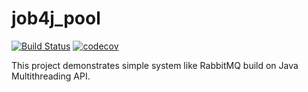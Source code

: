 # job4j_pool

[![Build Status](https://travis-ci.org/ShamRail/job4j_pool.svg?branch=master)](https://travis-ci.org/ShamRail/job4j_pool)
[![codecov](https://codecov.io/gh/ShamRail/job4j_pool/branch/master/graph/badge.svg)](https://codecov.io/gh/ShamRail/job4j_pool)

This project demonstrates simple system like RabbitMQ build on Java Multithreading API.